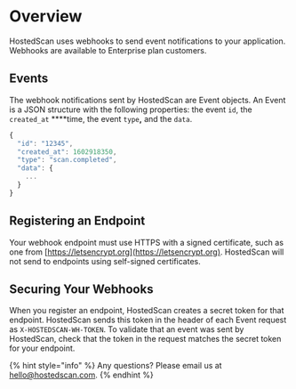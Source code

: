 # Overview

HostedScan uses webhooks to send event notifications to your application. Webhooks are available to Enterprise plan customers.

## Events

The webhook notifications sent by HostedScan are Event objects. An Event is a JSON structure with the following properties: the event `id`, the `created_at` ****time, the event `type`**,** and the `data`. 

```javascript
{
  "id": "12345",
  "created_at": 1602918350,
  "type": "scan.completed",
  "data": {
    ...
  }
}
```

## Registering an Endpoint

Your webhook endpoint must use HTTPS with a signed certificate, such as one from [https://letsencrypt.org](https://letsencrypt.org). HostedScan will not send to endpoints using self-signed certificates.

## Securing Your Webhooks

When you register an endpoint, HostedScan creates a secret token for that endpoint. HostedScan sends this token in the header of each Event request as `X-HOSTEDSCAN-WH-TOKEN`. To validate that an event was sent by HostedScan, check that the token in the request matches the secret token for your endpoint.



{% hint style="info" %}
Any questions? Please email us at [hello@hostedscan.com](mailto:hello@hostedscan.com).
{% endhint %}

